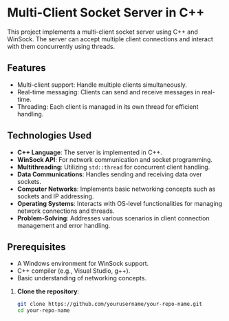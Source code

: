 # Multi-Client Socket Server in C++

This project implements a multi-client socket server using C++ and WinSock. The server can accept multiple client connections and interact with them concurrently using threads.

## Features

- Multi-client support: Handle multiple clients simultaneously.
- Real-time messaging: Clients can send and receive messages in real-time.
- Threading: Each client is managed in its own thread for efficient handling.

## Technologies Used

- **C++ Language**: The server is implemented in C++.
- **WinSock API**: For network communication and socket programming.
- **Multithreading**: Utilizing `std::thread` for concurrent client handling.
- **Data Communications**: Handles sending and receiving data over sockets.
- **Computer Networks**: Implements basic networking concepts such as sockets and IP addressing.
- **Operating Systems**: Interacts with OS-level functionalities for managing network connections and threads.
- **Problem-Solving**: Addresses various scenarios in client connection management and error handling.

## Prerequisites

- A Windows environment for WinSock support.
- C++ compiler (e.g., Visual Studio, g++).
- Basic understanding of networking concepts.

1. **Clone the repository**:
   ```bash
   git clone https://github.com/yourusername/your-repo-name.git
   cd your-repo-name
